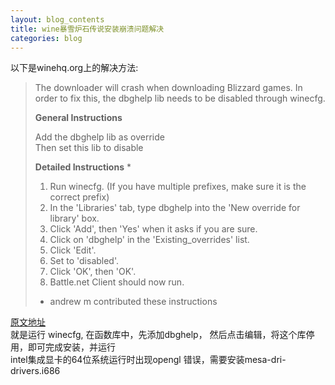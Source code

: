 ```yaml
---
layout: blog_contents
title: wine暴雪炉石传说安装崩溃问题解决
categories: blog
---
```


以下是winehq.org上的解决方法:

>The downloader will crash when downloading Blizzard games. In order to fix this, the dbghelp lib  needs to be disabled through winecfg.
> 
>__General Instructions__  
> 
>   Add the dbghelp lib as override  
>   Then set this lib to disable  
> 
>__Detailed Instructions__ *
> 
>   1. Run winecfg. (If you have multiple prefixes, make sure it is the correct prefix) 
>   2. In the 'Libraries' tab, type dbghelp into the 'New override for library' box.
>   3. Click 'Add', then 'Yes' when it asks if you are sure.
>   4. Click on 'dbghelp' in the 'Existing_overrides' list.
>   5. Click 'Edit'.
>   6. Set to 'disabled'.
>   7. Click 'OK', then 'OK'.
>   8. Battle.net Client should now run.
> 
>* andrew m contributed these instructions

[原文地址](http://appdb.winehq.org/objectManager.php?sClass=version&iId=28875&iTestingId=80577)  
就是运行 winecfg, 在函数库中，先添加dbghelp， 然后点击编辑，将这个库停用，即可完成安装，并运行  
intel集成显卡的64位系统运行时出现opengl 错误，需要安装mesa-dri-drivers.i686

